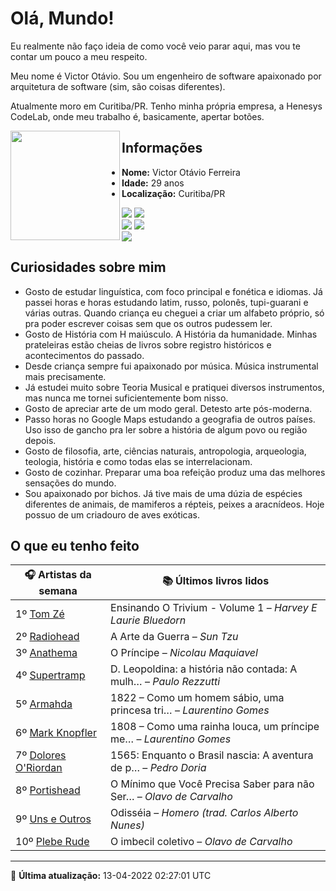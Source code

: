 # Olá, Mundo!

Eu realmente não faço ideia de como você veio parar aqui, mas vou te contar um pouco a meu respeito.

Meu nome é Victor Otávio. Sou um engenheiro de software apaixonado por arquitetura de software (sim, são coisas diferentes).

Atualmente moro em Curitiba/PR. Tenho minha própria empresa, a Henesys CodeLab, onde meu trabalho é, basicamente, apertar botões.

<img align="left" src="https://github.com/vctrtvfrrr/vctrtvfrrr/raw/master/octocat.png" alt="" width="175" />

## Informações

- **Nome:** Victor Otávio Ferreira
- **Idade:** 29 anos
- **Localização:** Curitiba/PR

[![](https://img.shields.io/badge/LinkedIn-victorotavio-blue)](https://www.linkedin.com/in/victorotavio/) [![](https://img.shields.io/badge/Twitter-@vctrtvfrrr-blue)](https://twitter.com/vctrtvfrrr)  
[![](https://img.shields.io/badge/GitHub-vctrtvfrrr-24292e)](https://github.com/vctrtvfrrr) [![](https://img.shields.io/badge/GitLab-vctrtvfrrr-ec5d16)](https://gitlab.com/vctrtvfrrr)  
[![](https://img.shields.io/badge/Email-victor@otavioferreira.com.br-red)](mailto:victor@otavioferreira.com.br)  

## Curiosidades sobre mim

-   Gosto de estudar linguística, com foco principal e fonética e idiomas. Já passei horas e horas estudando latim, russo, polonês, tupi-guarani e várias outras. Quando criança eu cheguei a criar um alfabeto próprio, só pra poder escrever coisas sem que os outros pudessem ler.
-   Gosto de História com H maiúsculo. A História da humanidade. Minhas prateleiras estão cheias de livros sobre registro históricos e acontecimentos do passado.
-   Desde criança sempre fui apaixonado por música. Música instrumental mais precisamente.
-   Já estudei muito sobre Teoria Musical e pratiquei diversos instrumentos, mas nunca me tornei suficientemente bom nisso.
-   Gosto de apreciar arte de um modo geral. Detesto arte pós-moderna.
-   Passo horas no Google Maps estudando a geografia de outros países. Uso isso de gancho pra ler sobre a história de algum povo ou região depois.
-   Gosto de filosofia, arte, ciências naturais, antropologia, arqueologia, teologia, história e como todas elas se interrelacionam.
-   Gosto de cozinhar. Preparar uma boa refeição produz uma das melhores sensações do mundo.
-   Sou apaixonado por bichos. Já tive mais de uma dúzia de espécies diferentes de animais, de mamiferos a répteis, peixes a aracnídeos. Hoje possuo de um criadouro de aves exóticas.


## O que eu tenho feito

|                         🎧 Artistas da semana                         |                      📚 Últimos livros lidos                      |
|-----------------------------------------------------------------------|-------------------------------------------------------------------|
| 1º [Tom Zé](https://www.last.fm/music/Tom+Z%C3%A9)                    | Ensinando O Trivium - Volume 1	–	_Harvey E Laurie Bluedorn_         |
| 2º [Radiohead](https://www.last.fm/music/Radiohead)                   | A Arte da Guerra	–	_Sun Tzu_                                        |
| 3º [Anathema](https://www.last.fm/music/Anathema)                     | O Príncipe	–	_Nicolau Maquiavel_                                    |
| 4º [Supertramp](https://www.last.fm/music/Supertramp)                 | D. Leopoldina: a história não contada: A mulh…	–	_Paulo Rezzutti_   |
| 5º [Armahda](https://www.last.fm/music/Armahda)                       | 1822 – Como um homem sábio, uma princesa tri…	–	_Laurentino Gomes_  |
| 6º [Mark Knopfler](https://www.last.fm/music/Mark+Knopfler)           | 1808 – Como uma rainha louca, um príncipe me…	–	_Laurentino Gomes_  |
| 7º [Dolores O'Riordan](https://www.last.fm/music/Dolores+O%27Riordan) | 1565: Enquanto o Brasil nascia: A aventura de p…	–	_Pedro Doria_    |
| 8º [Portishead](https://www.last.fm/music/Portishead)                 | O Mínimo que Você Precisa Saber para não Ser…	–	_Olavo de Carvalho_ |
| 9º [Uns e Outros](https://www.last.fm/music/Uns+e+Outros)             | Odisséia	–	_Homero (trad. Carlos Alberto Nunes)_                    |
| 10º [Plebe Rude](https://www.last.fm/music/Plebe+Rude)                | O imbecil coletivo	–	_Olavo de Carvalho_                            |


---

🚀 **Última atualização:** 13-04-2022 02:27:01 UTC